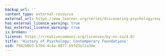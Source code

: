 ```yaml
---
backup_url: ''
content_type: external-resource
external_url: https://www.learner.org/series/discovering-psychology/explorations/history-of-psychology-contemporary-foundations/
has_external_licence_warning: true
has_external_license_warning: true
is_broken: ''
license: https://creativecommons.org/licenses/by-nc-sa/4.0/
title: 'History of Psychology: Contemporary Foundations'
uid: f982b003-b704-4c4a-8877-b9fd3ef2a30e
---
```

